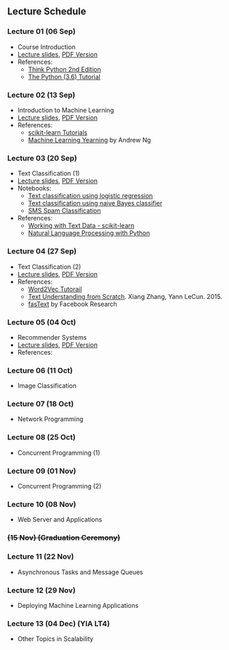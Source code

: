 ## Lecture Schedule

### Lecture 01 (06 Sep)

- Course Introduction
- [Lecture slides](lectures/lecture-01.html), [PDF Version](lectures/pdfs/lecture-01.pdf)
- References:
    - [Think Python 2nd Edition](https://greenteapress.com/wp/think-python-2e/)
    - [The Python (3.6) Tutorial](https://docs.python.org/3.6/tutorial/)


### Lecture 02 (13 Sep)

- Introduction to Machine Learning
- [Lecture slides](lectures/lecture-02.html), [PDF Version](lectures/pdfs/lecture-02.pdf)
- References:
    - [scikit-learn Tutorials](http://scikit-learn.org/stable/tutorial/index.html)
    - [Machine Learning Yearning](http://www.mlyearning.org/) by Andrew Ng


### Lecture 03 (20 Sep)

- Text Classification (1)
- [Lecture slides](lectures/lecture-03.html), [PDF Version](lectures/pdfs/lecture-03.pdf)
- Notebooks:
    - [Text classification using logistic regression](notebooks/l3_text_logistic_regression.ipynb)
    - [Text classification using naive Bayes classifier](notebooks/l3_text_naive_bayes.ipynb)
    - [SMS Spam Classification](notebooks/l3-sms-spam-example.ipynb)
- References:
    - [Working with Text Data - scikit-learn](http://scikit-learn.org/stable/tutorial/text_analytics/working_with_text_data.html)
    - [Natural Language Processing with Python](http://nltk.org/book/)

### Lecture 04 (27 Sep)

- Text Classification (2)
- [Lecture slides](lectures/lecture-04.html), [PDF Version](lectures/pdfs/lecture-04.pdf)
- References:
    - [Word2Vec Tutorail](https://rare-technologies.com/word2vec-tutorial/)
    - [Text Understanding from Scratch](https://arxiv.org/abs/1502.01710). Xiang Zhang, Yann LeCun. 2015.
    - [fasText](https://fasttext.cc/) by Facebook Research


### Lecture 05 (04 Oct)

- Recommender Systems
- [Lecture slides](lectures/lecture-05.html), [PDF Version](lectures/pdfs/lecture-05.pdf)
- References:

### Lecture 06 (11 Oct)

- Image Classification


### Lecture 07 (18 Oct)

- Network Programming


### Lecture 08 (25 Oct)

- Concurrent Programming (1)


### Lecture 09 (01 Nov)
- Concurrent Programming (2)


### Lecture 10 (08 Nov)
- Web Server and Applications


### <strike>(15 Nov) (Graduation Ceremony)</strike>


### Lecture 11 (22 Nov)

- Asynchronous Tasks and Message Queues


### Lecture 12 (29 Nov)

- Deploying Machine Learning Applications


### Lecture 13 (04 Dec) (YIA LT4)

- Other Topics in Scalability

